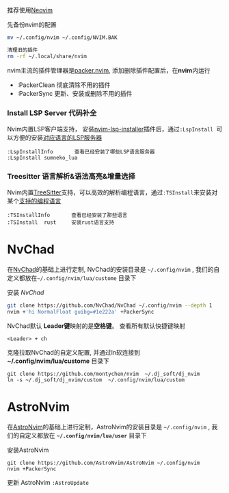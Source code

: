 推荐使用[Neovim](https://github.com/neovim/neovim)

先备份nvim的配置 
```bash
mv ~/.config/nvim ~/.config/NVIM.BAK

清理旧的插件
rm -rf ~/.local/share/nvim
```

nvim主流的插件管理器是[packer.nvim](https://github.com/wbthomason/packer.nvim), 添加删除插件配置后，在**nvim**内运行
- :PackerClean 彻底清除不用的插件
- :PackerSync 更新、安装或删除不用的插件


### Install LSP Server 代码补全

Nvim内置LSP客户端支持， 安装[nvim-lsp-installer](https://github.com/williamboman/nvim-lsp-installer)插件后，通过`:LspInstall `可以方便的安装[对应语言的LSP服务器](https://github.com/neovim/nvim-lspconfig/blob/master/doc/server_configurations.md)
```
:LspInstallInfo       查看已经安装了哪些LSP语言服务器
:LspInstall sumneko_lua 
```

### Treesitter 语言解析&语法高亮&增量选择
Nvim内置[TreeSitter](https://github.com/nvim-treesitter/nvim-treesitter)支持，可以高效的解析编程语言，通过`:TSInstall`来安装对某个[支持的编程语言](https://github.com/nvim-treesitter/nvim-treesitter#supported-languages)
```
:TSInstallInfo       查看已经安装了那些语言
:TSInstall  rust     安装rust语言支持
```



# NvChad
在[NvChad](https://github.com/NvChad/NvChad)的基础上进行定制, NvChad的安装目录是 `~/.config/nvim` , 我们的自定义都放在`~/.config/nvim/lua/custome` 目录下
    

安装 *NvChad* 

```bash
git clone https://github.com/NvChad/NvChad ~/.config/nvim --depth 1
nvim +'hi NormalFloat guibg=#1e222a' +PackerSync
```
NvChad默认 **Leader键**映射的是**空格键**。 查看所有默认快捷键映射 
```
<Leader> + ch 
```

克隆拉取NvChad的自定义配置, 并通过ln软连接到 **~/.config/nvim/lua/custome** 目录下
```
git clone https://github.com/montychen/nvim  ~/.dj_soft/dj_nvim
ln -s ~/.dj_soft/dj_nvim/custom  ~/.config/nvim/lua/custom

```

# AstroNvim
在[AstroNvim](https://github.com/AstroNvim/AstroNvim)的基础上进行定制，AstroNvim的安装目录是 `~/.config/nvim` , 我们的自定义都放在 **`~/.config/nvim/lua/user`** 目录下

安装AstroNvim
```
git clone https://github.com/AstroNvim/AstroNvim ~/.config/nvim
nvim +PackerSync
```

更新 AstroNvim `:AstroUpdate`



